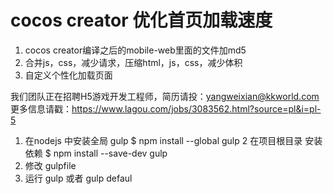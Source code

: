 # cocos creator 优化首页加载速度

1. cocos creator编译之后的mobile-web里面的文件加md5
2. 合并js，css，减少请求，压缩html，js，css，减少体积
3. 自定义个性化加载页面

我们团队正在招聘H5游戏开发工程师，简历请投：yangweixian@kkworld.com
更多信息请戳：https://www.lagou.com/jobs/3083562.html?source=pl&i=pl-5

1. 在nodejs 中安装全局 gulp
$ npm install --global gulp
2 在项目根目录 安装依赖
$ npm install --save-dev gulp
3. 修改 gulpfile
4. 运行 gulp   或者 gulp defaul

